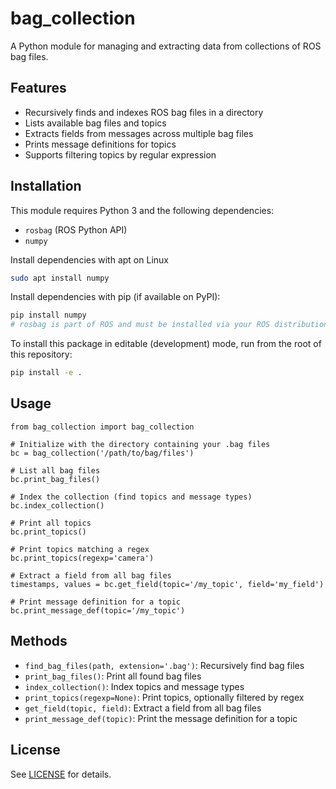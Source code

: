 # bag_collection

A Python module for managing and extracting data from collections of ROS bag files.

## Features
- Recursively finds and indexes ROS bag files in a directory
- Lists available bag files and topics
- Extracts fields from messages across multiple bag files
- Prints message definitions for topics
- Supports filtering topics by regular expression

## Installation

This module requires Python 3 and the following dependencies:
- `rosbag` (ROS Python API)
- `numpy`

Install dependencies with apt on Linux
```bash
sudo apt install numpy
```
Install dependencies with pip (if available on PyPI):
```bash
pip install numpy
# rosbag is part of ROS and must be installed via your ROS distribution
```

To install this package in editable (development) mode, run from the root of this repository:
```bash
pip install -e .
```

## Usage

```
from bag_collection import bag_collection

# Initialize with the directory containing your .bag files
bc = bag_collection('/path/to/bag/files')

# List all bag files
bc.print_bag_files()

# Index the collection (find topics and message types)
bc.index_collection()

# Print all topics
bc.print_topics()

# Print topics matching a regex
bc.print_topics(regexp='camera')

# Extract a field from all bag files
timestamps, values = bc.get_field(topic='/my_topic', field='my_field')

# Print message definition for a topic
bc.print_message_def(topic='/my_topic')
```

## Methods
- `find_bag_files(path, extension='.bag')`: Recursively find bag files
- `print_bag_files()`: Print all found bag files
- `index_collection()`: Index topics and message types
- `print_topics(regexp=None)`: Print topics, optionally filtered by regex
- `get_field(topic, field)`: Extract a field from all bag files
- `print_message_def(topic)`: Print the message definition for a topic

## License

See [LICENSE](LICENSE) for details.
